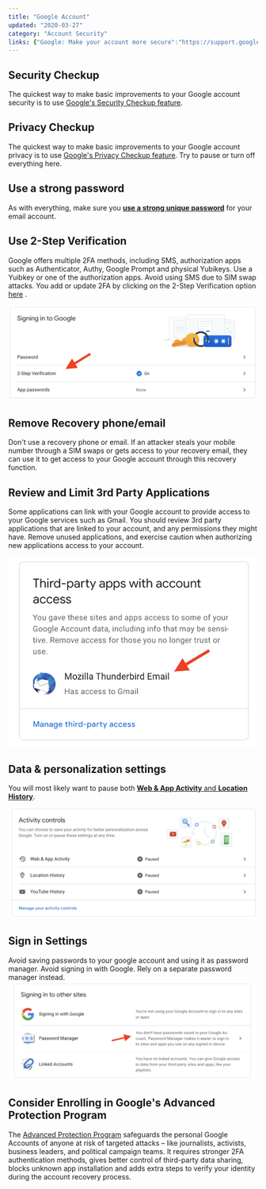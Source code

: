 ```yaml
---
title: "Google Account"
updated: "2020-03-27"
category: "Account Security"
links: {"Google: Make your account more secure":"https://support.google.com/accounts/answer/46526?hl=en"}
---
```


## Security Checkup
The quickest way to make basic improvements to your Google account security is to use [Google's Security Checkup feature](https://myaccount.google.com/security-checkup).

## Privacy Checkup
The quickest way to make basic improvements to your Google account privacy is to use [Google's Privacy Checkup feature](https://myaccount.google.com/privacycheckup). Try to pause or turn off everything here.

## Use a strong password
As with everything, make sure you [**use a strong unique password**](/guides/passwords) for your email account.

## Use 2-Step Verification
Google offers multiple 2FA methods, including SMS, authorization apps such as Authenticator, Authy, Google Prompt and physical Yubikeys. Use a Yuibkey or one of the authorization apps.  Avoid using SMS due to SIM swap attacks. You add or update 2FA by clicking on the 2-Step Verification option [here](https://myaccount.google.com/security) .

![](/assets/images/google2fa.png)

## Remove Recovery phone/email
Don't use a recovery phone or email. If an attacker steals your mobile number through a SIM swaps or gets access to your recovery email, they can use it to get access to your Google account through this recovery function.

## Review and Limit 3rd Party Applications
Some applications can link with your Google account to provide access to your Google services such as Gmail. You should review 3rd party applications that are linked to your account, and any permissions they might have. Remove unused applications, and exercise caution when authorizing new applications access to your account.

![](/assets/images/google3rdparty.png)


## Data & personalization settings
You will most likely want to pause both [**Web & App Activity** and **Location History**](https://myaccount.google.com/data-and-personalization).

![](/assets/images/googlepause.png)


## Sign in Settings
Avoid saving passwords to your google account and using it as password manager. Avoid signing in with Google. Rely on a separate password manager instead.
![](/assets/images/googlepwm.png)


## Consider Enrolling in Google's Advanced Protection Program
The [Advanced Protection Program](https://landing.google.com/advancedprotection/) safeguards the personal Google Accounts of anyone at risk of targeted attacks – like journalists, activists, business leaders, and political campaign teams. It requires stronger 2FA authentication methods, gives better control of third-party data sharing, blocks unknown app installation and adds extra steps to verify your identity during the account recovery process.

